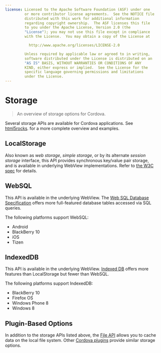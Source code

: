 ```yaml
---
license: Licensed to the Apache Software Foundation (ASF) under one
         or more contributor license agreements.  See the NOTICE file
         distributed with this work for additional information
         regarding copyright ownership.  The ASF licenses this file
         to you under the Apache License, Version 2.0 (the
         "License"); you may not use this file except in compliance
         with the License.  You may obtain a copy of the License at

           http://www.apache.org/licenses/LICENSE-2.0

         Unless required by applicable law or agreed to in writing,
         software distributed under the License is distributed on an
         "AS IS" BASIS, WITHOUT WARRANTIES OR CONDITIONS OF ANY
         KIND, either express or implied.  See the License for the
         specific language governing permissions and limitations
         under the License.
---
```


# Storage

> An overview of storage options for Cordova.

Several storage APIs are available for Cordova applications.
See
[html5rocks](http://www.html5rocks.com/en/features/storage).
for a more complete overview and examples.

## LocalStorage

Also known as _web storage_, _simple storage_, or by its alternate
_session storage_ interface, this API provides synchronous key/value
pair storage, and is available in underlying WebView implementations.
Refer to [the W3C spec](http://www.w3.org/TR/webstorage/) for details.

## WebSQL

This API is available in the underlying WebView.
The [Web SQL Database Specification](http://dev.w3.org/html5/webdatabase/)
offers more full-featured database tables accessed via SQL queries.

The following platforms support WebSQL:

- Android
- BlackBerry 10
- iOS
- Tizen

## IndexedDB

This API is available in the underlying WebView.
[Indexed DB](http://www.w3.org/TR/IndexedDB/) offers more features
than LocalStorage but fewer than WebSQL.

The following platforms support IndexedDB:

- BlackBerry 10
- Firefox OS
- Windows Phone 8
- Windows 8

## Plugin-Based Options

In addition to the storage APIs listed above, the
[File API](https://github.com/apache/cordova-plugin-file/blob/master/doc/index.md)
allows you to cache data on the local file system.  Other
[Cordova plugins](http://plugins.cordova.io/) provide similar storage options.

